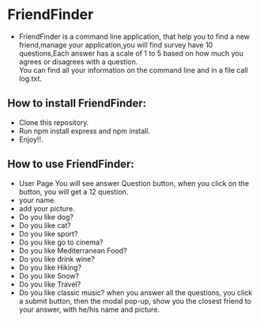# FriendFinder
* FriendFinder is a command line application, that help you to find a new friend,manage your application,you will find survey have 10 questions,Each answer has a scale of 1 to 5 based on how much you agrees or disagrees with a question.  
You can find all your information on the command line and in a file call log.txt.
## How to install FriendFinder:
* Clone this repository.
* Run npm install express and npm install.
* Enjoy!!.
## How to use FriendFinder:
* User Page
You will see answer Question button, when you click on the button, you will get a 12 question.
* your name.
* add your picture.
* Do you like dog?
* Do you like cat?
* Do you like sport?
* Do you like go to cinema?
* Do you like Mediterranean Food?
* Do you like drink wine?
* Do you like Hiking?
* Do you like Snow?
* Do you like Travel?
* Do you like classic music?
when you answer all the questions, you click a submit button, then the modal pop-up, show you the closest friend to your answer, with he/his name and picture.

